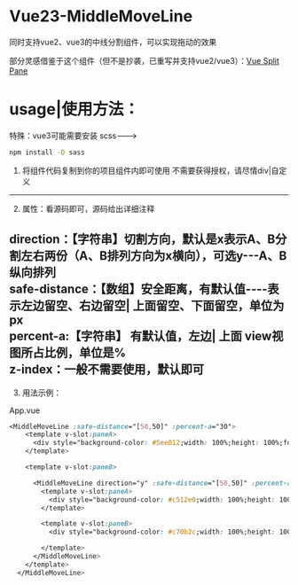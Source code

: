 # Vue23-MiddleMoveLine
同时支持vue2、vue3的中线分割组件，可以实现拖动的效果

部分灵感借鉴于这个组件（但不是抄袭，已重写并支持vue2/vue3）：[Vue Split Pane](https://github.com/PanJiaChen/vue-split-pane)

# usage|使用方法：

特殊：vue3可能需要安装 scss---> 
```sh
npm install -D sass 
```

1. 将组件代码复制到你的项目组件内即可使用
不需要获得授权，请尽情div|自定义


---

2. 属性：看源码即可，源码给出详细注释

direction：【字符串】切割方向，默认是x表示A、B分割左右两份（A、B排列方向为x横向），可选y---A、B纵向排列\
safe-distance：【数组】安全距离，有默认值----表示左边留空、右边留空| 上面留空、下面留空，单位为px\
percent-a:【字符串】 有默认值，左边| 上面 view视图所占比例，单位是%\
z-index：一般不需要使用，默认即可
---

3. 用法示例：

App.vue
```css
<MiddleMoveLine :safe-distance="[50,50]" :percent-a="30">
    <template v-slot:paneA>
      <div style="background-color: #5ee012;width: 100%;height: 100%;font-size: 50px">我是第一个panA</div>
    </template>

    <template v-slot:paneB>

      <MiddleMoveLine direction="y" :safe-distance="[50,50]" :percent-a="60">
        <template v-slot:paneA>
          <div style="background-color: #c512e0;width: 100%;height: 100%;font-size: 50px">我是第二个panA</div>
        </template>

        <template v-slot:paneB>
          <div style="background-color: #c70b2c;width: 100%;height: 100%;font-size: 50px">我是第二个panB</div>

        </template>
      </MiddleMoveLine>
    </template>
  </MiddleMoveLine>
```
